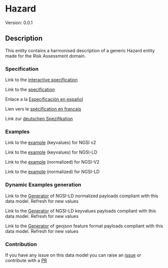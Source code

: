 # Hazard
Version: 0.0.1

## Description 

This entity contains a harmonised description of a generic Hazard entity made for the Risk Assessment domain.
### Specification

Link to the [interactive specification](https://swagger.lab.fiware.org/?url=https://github.com/smart-data-models/dataModel.RiskManagement/blob/master/Hazard/swagger.yaml)

Link to the [specification](https://github.com/smart-data-models/dataModel.RiskManagement/blob/master/Hazard/doc/spec.md)

Enlace a la [Especificación en español](https://github.com/smart-data-models/dataModel.RiskManagement/blob/master/Hazard/doc/spec_ES.md)

Lien vers le [spécification en français](https://github.com/smart-data-models/dataModel.RiskManagement/blob/master/Hazard/doc/spec_FR.md)

Link zur [deutschen Spezifikation](https://github.com/smart-data-models/dataModel.RiskManagement/blob/master/Hazard/doc/spec_DE.md)
### Examples

Link to the [example](https://github.com/smart-data-models/dataModel.RiskManagement/blob/master/Hazard/examples/example.json) (keyvalues) for NGSI v2

Link to the [example](https://github.com/smart-data-models/dataModel.RiskManagement/blob/master/Hazard/examples/example.jsonld) (keyvalues) for NGSI-LD

Link to the [example](https://github.com/smart-data-models/dataModel.RiskManagement/blob/master/Hazard/examples/example-normalized.json) (normalized) for NGSI-V2

Link to the [example](https://github.com/smart-data-models/dataModel.RiskManagement/blob/master/Hazard/examples/example-normalized.jsonld) (normalized) for NGSI-LD
### Dynamic Examples generation

Link to the [Generator](https://smartdatamodels.org/extra/ngsi-ld_generator.php?schemaUrl=https://raw.githubusercontent.com/smart-data-models/dataModel.RiskManagement/master/Hazard/schema.json&email=info@smartdatamodels.org) of NGSI-LD normalized payloads compliant with this data model. Refresh for new values

Link to the [Generator](https://smartdatamodels.org/extra/ngsi-ld_generator_keyvalues.php?schemaUrl=https://raw.githubusercontent.com/smart-data-models/dataModel.RiskManagement/master/Hazard/schema.json&email=info@smartdatamodels.org) of NGSI-LD keyvalues payloads compliant with this data model. Refresh for new values

Link to the [Generator](https://smartdatamodels.org/extra/geojson_features_generator_v1.0.php?schemaUrl=https://raw.githubusercontent.com/smart-data-models/dataModel.RiskManagement/master/Hazard/schema.json&email=info@smartdatamodels.org) of geojson feature format payloads compliant with this data model. Refresh for new values
### Contribution

 If you have any issue on this data model you can raise an [issue](https://github.com/smart-data-models/dataModel.RiskManagement/issues)  or contribute with a [PR](https://github.com/smart-data-models/dataModel.RiskManagement/pulls)